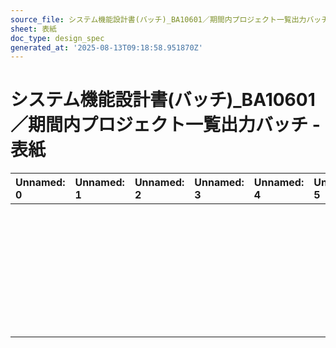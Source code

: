 ```yaml
---
source_file: システム機能設計書(バッチ)_BA10601／期間内プロジェクト一覧出力バッチ.xlsx
sheet: 表紙
doc_type: design_spec
generated_at: '2025-08-13T09:18:58.951870Z'
---
```


# システム機能設計書(バッチ)_BA10601／期間内プロジェクト一覧出力バッチ - 表紙

| Unnamed: 0   | Unnamed: 1   | Unnamed: 2   | Unnamed: 3   | Unnamed: 4   | Unnamed: 5   | Unnamed: 6   | Unnamed: 7   | Unnamed: 8   | Unnamed: 9   |
|:-------------|:-------------|:-------------|:-------------|:-------------|:-------------|:-------------|:-------------|:-------------|:-------------|
|              |              |              |              |              |              |              |              |              |              |
|              |              |              |              |              |              |              |              |              |              |
|              |              |              |              |              |              |              |              |              |              |
|              |              |              |              |              |              |              |              |              |              |
|              |              |              |              |              |              |              |              |              |              |
|              |              |              |              |              |              |              |              |              |              |
|              |              |              |              |              |              |              |              |              |              |
|              |              |              |              |              |              |              |              |              |              |
|              |              |              |              |              |              |              |              |              |              |
|              |              |              |              |              |              |              |              |              |              |
|              |              |              |              |              |              |              |              |              |              |
|              |              |              |              |              |              |              |              |              |              |
|              |              |              |              |              |              |              |              |              |              |
|              |              |              |              |              |              |              |              |              |              |
|              |              |              |              |              |              |              |              |              |              |
|              |              |              |              |              |              |              |              |              |              |
|              |              |              |              |              |              |              |              |              |              |
|              |              |              |              |              |              |              |              |              |              |
|              |              |              |              |              |              |              |              |              |              |
|              |              |              |              |              |              |              |              |              |              |
|              |              |              |              |              |              |              |              |              |              |
|              |              |              |              |              |              |              |              |              | 第１．１版        |
|              |              |              |              |              |              |              |              |              |              |
|              |              |              |              |              |              |              |              | 44682.0      |              |
